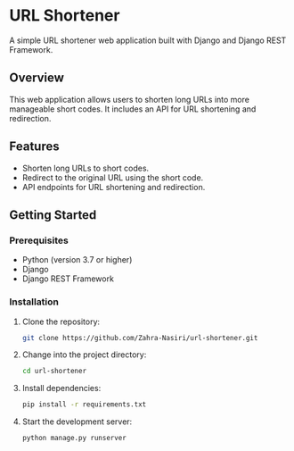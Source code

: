 # URL Shortener

A simple URL shortener web application built with Django and Django REST Framework.

## Overview

This web application allows users to shorten long URLs into more manageable short codes. It includes an API for URL shortening and redirection.

## Features

- Shorten long URLs to short codes.
- Redirect to the original URL using the short code.
- API endpoints for URL shortening and redirection.

## Getting Started

### Prerequisites

- Python (version 3.7 or higher)
- Django
- Django REST Framework

### Installation

1. Clone the repository:

   ```bash
   git clone https://github.com/Zahra-Nasiri/url-shortener.git
   ```

2. Change into the project directory:
    ```bash
    cd url-shortener
    ```
3. Install dependencies:
    ```bash
    pip install -r requirements.txt
    ```
4. Start the development server:
    ```bash
    python manage.py runserver
    ```
